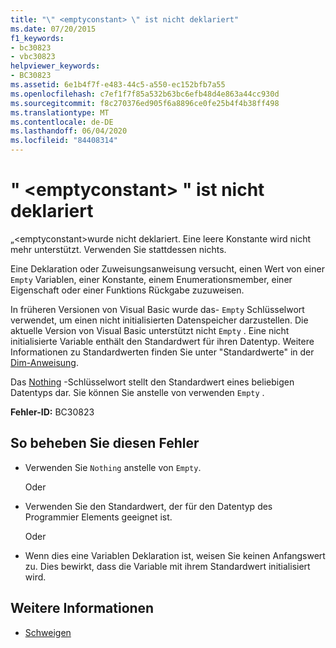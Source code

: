 ```yaml
---
title: "\" <emptyconstant> \" ist nicht deklariert"
ms.date: 07/20/2015
f1_keywords:
- bc30823
- vbc30823
helpviewer_keywords:
- BC30823
ms.assetid: 6e1b4f7f-e483-44c5-a550-ec152bfb7a55
ms.openlocfilehash: c7ef1f7f85a532b63bc6efb48d4e863a44cc930d
ms.sourcegitcommit: f8c270376ed905f6a8896ce0fe25b4f4b38ff498
ms.translationtype: MT
ms.contentlocale: de-DE
ms.lasthandoff: 06/04/2020
ms.locfileid: "84408314"
---
```

# <a name="emptyconstant-is-not-declared"></a>" \<emptyconstant> " ist nicht deklariert
„\<emptyconstant>wurde nicht deklariert. Eine leere Konstante wird nicht mehr unterstützt. Verwenden Sie stattdessen nichts.  
  
 Eine Deklaration oder Zuweisungsanweisung versucht, einen Wert von einer `Empty` Variablen, einer Konstante, einem Enumerationsmember, einer Eigenschaft oder einer Funktions Rückgabe zuzuweisen.  
  
 In früheren Versionen von Visual Basic wurde das- `Empty` Schlüsselwort verwendet, um einen nicht initialisierten Datenspeicher darzustellen. Die aktuelle Version von Visual Basic unterstützt nicht `Empty` . Eine nicht initialisierte Variable enthält den Standardwert für ihren Datentyp. Weitere Informationen zu Standardwerten finden Sie unter "Standardwerte" in der [Dim-Anweisung](../language-reference/statements/dim-statement.md).  
  
 Das [Nothing](../language-reference/nothing.md) -Schlüsselwort stellt den Standardwert eines beliebigen Datentyps dar. Sie können Sie anstelle von verwenden `Empty` .  
  
 **Fehler-ID:** BC30823  
  
## <a name="to-correct-this-error"></a>So beheben Sie diesen Fehler  
  
- Verwenden Sie `Nothing` anstelle von `Empty`.  
  
     Oder  
  
- Verwenden Sie den Standardwert, der für den Datentyp des Programmier Elements geeignet ist.  
  
     Oder  
  
- Wenn dies eine Variablen Deklaration ist, weisen Sie keinen Anfangswert zu. Dies bewirkt, dass die Variable mit ihrem Standardwert initialisiert wird.  
  
## <a name="see-also"></a>Weitere Informationen

- [Schweigen](../language-reference/nothing.md)
